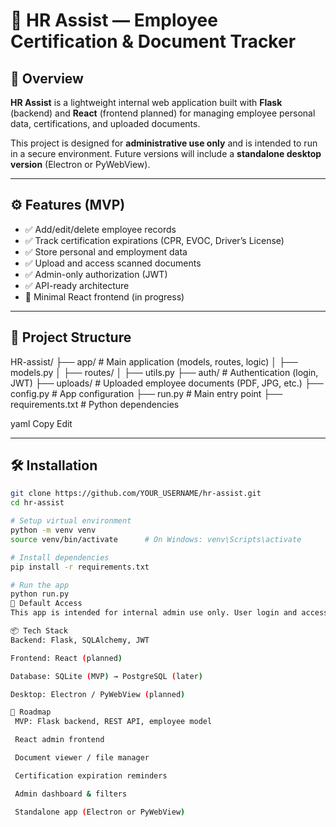 # 🧾 HR Assist — Employee Certification & Document Tracker

## 📌 Overview

**HR Assist** is a lightweight internal web application built with **Flask** (backend) and **React** (frontend planned) for managing employee personal data, certifications, and uploaded documents.

This project is designed for **administrative use only** and is intended to run in a secure environment. Future versions will include a **standalone desktop version** (Electron or PyWebView).

---

## ⚙️ Features (MVP)

- ✅ Add/edit/delete employee records
- ✅ Track certification expirations (CPR, EVOC, Driver’s License)
- ✅ Store personal and employment data
- ✅ Upload and access scanned documents
- ✅ Admin-only authorization (JWT)
- ✅ API-ready architecture
- 🚧 Minimal React frontend (in progress)

---

## 📁 Project Structure

HR-assist/
├── app/ # Main application (models, routes, logic)
│ ├── models.py
│ ├── routes/
│ ├── utils.py
├── auth/ # Authentication (login, JWT)
├── uploads/ # Uploaded employee documents (PDF, JPG, etc.)
├── config.py # App configuration
├── run.py # Main entry point
├── requirements.txt # Python dependencies

yaml
Copy
Edit

---

## 🛠 Installation

```bash
git clone https://github.com/YOUR_USERNAME/hr-assist.git
cd hr-assist

# Setup virtual environment
python -m venv venv
source venv/bin/activate      # On Windows: venv\Scripts\activate

# Install dependencies
pip install -r requirements.txt

# Run the app
python run.py
🔐 Default Access
This app is intended for internal admin use only. User login and access roles will be configured manually for now.

📦 Tech Stack
Backend: Flask, SQLAlchemy, JWT

Frontend: React (planned)

Database: SQLite (MVP) → PostgreSQL (later)

Desktop: Electron / PyWebView (planned)

🚀 Roadmap
 MVP: Flask backend, REST API, employee model

 React admin frontend

 Document viewer / file manager

 Certification expiration reminders

 Admin dashboard & filters

 Standalone app (Electron or PyWebView)